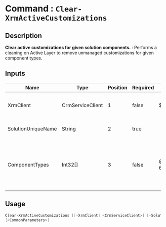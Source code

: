 ﻿# Command : `Clear-XrmActiveCustomizations` 

## Description

**Clear active customizations for given solution components.** : Performs a cleaning on Active Layer to remove unmanaged customizations for given component types.

## Inputs

Name|Type|Position|Required|Default|Description
----|----|--------|--------|-------|-----------
XrmClient|CrmServiceClient|1|false|$Global:XrmClient|Xrm connector initialized to target instance. Use latest one by default. (CrmServiceClient)
SolutionUniqueName|String|2|true||Solution unique name where to get components to clean.
ComponentTypes|Int32[]|3|false|@(26, 59, 60, 61, 62, 300)|Solution components types number to clean. (Default = 26, 59, 60, 61, 62, 300 = SavedQuery, SavedQueryVisualization, SystemForm, WebResource, SiteMap, Canvas App)


## Usage

```Powershell 
Clear-XrmActiveCustomizations [[-XrmClient] <CrmServiceClient>] [-SolutionUniqueName] <String> [[-ComponentTypes] <Int32[]>] 
[<CommonParameters>]
``` 


